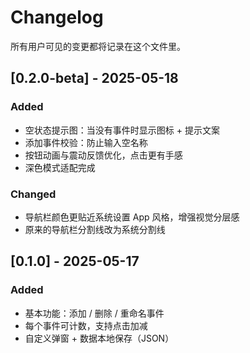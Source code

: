 # Changelog

所有用户可见的变更都将记录在这个文件里。

## [0.2.0-beta] - 2025-05-18
### Added
- 空状态提示图：当没有事件时显示图标 + 提示文案
- 添加事件校验：防止输入空名称
- 按钮动画与震动反馈优化，点击更有手感
- 深色模式适配完成

### Changed
- 导航栏颜色更贴近系统设置 App 风格，增强视觉分层感
- 原来的导航栏分割线改为系统分割线

## [0.1.0] - 2025-05-17
### Added
- 基本功能：添加 / 删除 / 重命名事件
- 每个事件可计数，支持点击加减
- 自定义弹窗 + 数据本地保存（JSON）
